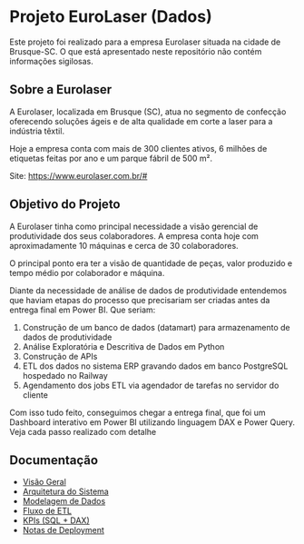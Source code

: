 # Projeto EuroLaser (Dados)

Este projeto foi realizado para a empresa Eurolaser situada na cidade de Brusque-SC. O que está apresentado neste repositório não contém informações sigilosas.

## Sobre a Eurolaser

A Eurolaser, localizada em Brusque (SC), atua no segmento de confecção oferecendo soluções ágeis e de alta qualidade em corte a laser para a indústria têxtil.

Hoje a empresa conta com mais de 300 clientes ativos, 6 milhões de etiquetas feitas por ano e um parque fábril de 500 m².

Site: https://www.eurolaser.com.br/#

## Objetivo do Projeto

A Eurolaser tinha como principal necessidade a visão gerencial de produtividade dos seus colaboradores. A empresa conta hoje com aproximadamente 10 máquinas e cerca de 30 colaboradores.

O principal ponto era ter a visão de quantidade de peças, valor produzido e tempo médio por colaborador e máquina.

Diante da necessidade de análise de dados de produtividade entendemos que haviam etapas do processo que precisariam ser criadas antes da entrega final em Power BI. Que seriam:

1. Construção de um banco de dados (datamart) para armazenamento de dados de produtividade
2. Análise Exploratória e Descritiva de Dados em Python
3. Construção de APIs
4. ETL dos dados no sistema ERP gravando dados em banco PostgreSQL hospedado no Railway
5. Agendamento dos jobs ETL via agendador de tarefas no servidor do cliente

Com isso tudo feito, conseguimos chegar a entrega final, que foi um Dashboard interativo em Power BI utilizando linguagem DAX e Power Query. Veja cada passo realizado com detalhe

## Documentação

- [Visão Geral](docs/00_overview.md)
- [Arquitetura do Sistema](docs/01_arquitetura.md)
- [Modelagem de Dados](docs/02_modelagem.md)
- [Fluxo de ETL](docs/03_etl_flow.md)
- [KPIs (SQL + DAX)](docs/04_kpis_sql_dax.md)
- [Notas de Deployment](docs/05_deployment_notas.md)
